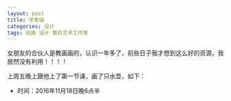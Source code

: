 ```yaml
---
layout: post
title: 学素描
categories: 设计
tags: 绘画 设计 第玖艺术工作室
---
```


女朋友的合伙人是教画画的，认识一年多了，前些日子我才想到这么好的资源，我居然没有利用！！！！

上周五晚上跟他上了第一节课，画了只水壶，如下：



* 时间：2016年11月18日晚6点半


